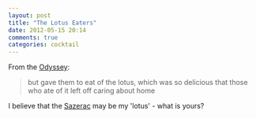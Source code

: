 ```yaml
---
layout: post
title: "The Lotus Eaters"
date: 2012-05-15 20:14
comments: true
categories: cocktail
---
```


From the [Odyssey][odysseus]:

>    but gave them to eat of the lotus, which was so delicious that those who ate
>    of it left off caring about home

I believe that the [Sazerac](sazerac) may be my 'lotus' - what is yours?

[odysseus]: http://en.wikipedia.org/wiki/Odyssey
[sazerac]: http://www.cocktaildb.com/recipe_detail?id=3725
